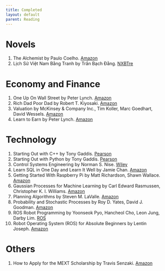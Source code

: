 ```yaml
---
title: Completed
layout: default
parent: Reading
---
```


# Novels
1. The Alchemist by Paulo Coelho. [Amazon](https://www.amazon.co.jp/dp/0007155662)
2. Lịch Sử Việt Nam Bằng Tranh by Trần Bạch Đằng. [NXBTre](https://www.nxbtre.com.vn/sach/lich-su-viet-nam-bang-tranh-boxset-53-tap-156788.html)

# Economy and Finance
1. One Up On Wall Street by Peter Lynch. [Amazon](https://www.amazon.co.jp/-/en/Peter-Lynch/dp/0743200403)
2. Rich Dad Poor Dad by Robert T. Kiyosaki. [Amazon](https://www.amazon.co.jp/-/en/Robert-T-Kiyosaki/dp/1612680194)
3. Valuation by McKinsey & Company Inc., Tim Koller, Marc Goedhart, David Wessels. [Amazon](www.amazon.co.jp/dp/1119610885)
4. Learn to Earn by Peter Lynch. [Amazon](https://www.amazon.co.jp/-/en/Peter-Lynch/dp/0684811634) 

# Technology
1. Starting Out with C++ by Tony Gaddis. [Pearson](https://www.pearson.com/en-us/subject-catalog/p/starting-out-with-c-from-control-structures-to-objects/P200000003320/9780137450626)
2. Starting Out with Python by Tony Gaddis. [Pearson](https://www.pearson.com/en-us/subject-catalog/p/starting-out-with-python/P200000003356/9780136912330)
3. Control Systems Engineering by Norman S. Nise. [Wiley](https://www.wiley.com/en-us/Control+Systems+Engineering%2C+8th+Edition-p-9781119474227)
4. Learn SQL in One Day and Learn It Well by Jamie Chan. [Amazon](https://www.amazon.co.jp/-/en/LCF-Publishing/dp/1731039662)
5. Getting Started With Raspberry Pi by Matt Richardson, Shawn Wallace. [Amazon](https://www.amazon.co.jp/-/en/Matt-Richardson/dp/1449344216)
6. Gaussian Processes for Machine Learning by Carl Edward Rasmussen, Christopher K. I. Williams. [Amazon](https://www.amazon.com/Gaussian-Processes-Learning-Adaptive-Computation/dp/026218253X)
7. Planning Algorithms by Steven M. LaValle. [Amazon](https://www.amazon.com/Planning-Algorithms-Steven-M-LaValle/dp/0521862051)
8. Probability and Stochastic Processes by Roy D. Yates, David J. Goodman. [Amazon](https://www.amazon.com/Probability-Stochastic-Processes-Introduction-Electrical/dp/1118324560)
9. ROS Robot Programming by Yoonseok Pyo, Hancheol Cho, Leon Jung, Darby Lim. [ROS](https://wiki.ros.org/Books/ROS_Robot_Programming_English)
10. Robot Operating System (ROS) for Absolute Beginners by Lentin Joseph. [Amazon](https://www.amazon.co.jp/-/en/Lentin-Joseph-ebook/dp/B07D9CGKQ7)

# Others
1. How to Apply for the MEXT Scholarship by Travis Senzaki. [Amazon](https://www.amazon.co.jp/-/en/Travis-Senzaki/dp/4909776001)